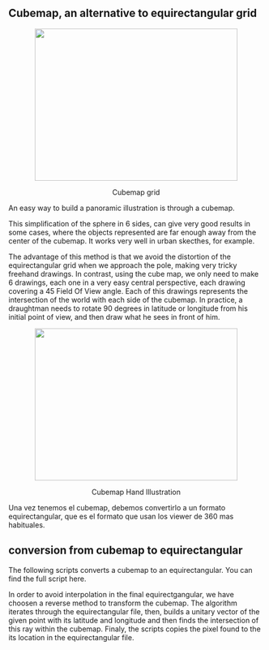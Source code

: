 ## Cubemap, an alternative to equirectangular grid

<p align="center">
  <img width="400" height="300" src="https://github.com/javierdejuan/stuff/blob/master/VirtualReallityFoundamentals/code/hexaedro%20equiangular.jpg">
</p>
<p align="center">
Cubemap grid
</p>

An easy way to build a panoramic illustration is through a cubemap.

This simplification of the sphere in 6 sides, can give very good results in some cases, where the objects represented are far enough away 
from the center of the cubemap.
It works very well in urban skecthes, for example.

The advantage of this method is that we avoid the distortion of the equirectangular grid when we approach the pole, making very tricky freehand drawings.
In contrast, using the cube map, we only need to make 6 drawings, each one in a very easy central perspective, each drawing covering a 45 Field Of View angle.
Each of this drawings represents the intersection of the world with each side of the cubemap.
In practice, a draughtman needs to rotate 90 degrees in latitude or longitude from his initial point of view, and then draw what he sees in front of him.


<p align="center">
  <img width="400" height="300" src="https://github.com/javierdejuan/stuff/blob/master/VirtualReallityFoundamentals/code/marche%20des%20halles%20angouleme%20Hexaedro.png">
</p>
<p align="center">
Cubemap Hand Illustration
</p>


Una vez tenemos el cubemap, debemos convertirlo a un formato equirectangular, que es el formato que usan los viewer de 360 mas habituales.

## conversion from cubemap to equirectangular

The following scripts converts a cubemap to an equirectangular. 
You can find the full script here.

In order to avoid interpolation in the final equirectgangular, we have choosen a reverse method to transform the cubemap.
The algorithm iterates through the equirectangular file, then, builds a unitary vector of the given point with its latitude and longitude and 
then finds the intersection of this ray within the cubemap.
Finaly, the scripts copies the pixel found to the its location in the equirectangular file.

